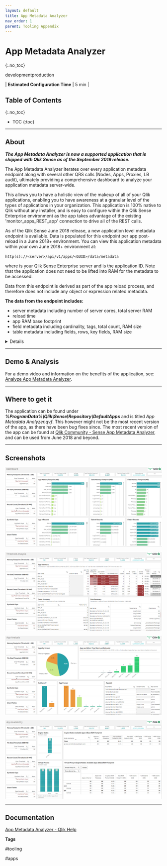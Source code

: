 ```yaml
---
layout: default
title: App Metadata Analyzer
nav_order: 1
parent: Tooling Appendix
---
```


# App Metadata Analyzer
{:.no_toc}

<span class="label dev">development</span><span class="label prod">production</span>

| <i class="far fa-clock fa-sm"></i> **Estimated Configuration Time**   | 5 min  |

## Table of Contents
{:.no_toc}

* TOC
{:toc}

-------------------------

## About

**_The App Metadata Analyzer is now a supported application that is shipped with Qlik Sense as of the September 2019 release._**

The App Metadata Analyzer iterates over every application metadata endpoint along with several other QRS calls (Nodes, Apps, Proxies, LB audit), ultimately providing a comprehensive dashboard to analyze your application metadata server-wide.

This allows you to have a holistic view of the makeup of all of your Qlik applications, enabling you to have awareness at a granular level of the types of applications in your organization. This application is 100% native to Qlik without any installer, and is easy to configure within the Qlik Sense Enterprise environment as the app takes advantage of the existing 'monitor_apps_REST_app' connection to drive all of the REST calls.
 
As of the Qlik Sense June 2018 release, a new application level metadata endpoint is available. Data is populated for this endpoint per app post-reload in a June 2018+ environment. You can view this application metadata within your own June 2018+ environment at:

`http(s)://<server>/api/v1/apps/<GUID>/data/metadata`
 
where <server> is your Qlik Sense Enterprise server and <GUID> is the application ID. Note that the application does not need to be lifted into RAM for the metadata to be accessed.

Data from this endpoint is derived as part of the app reload process, and therefore does not include any object or expression related metadata. 

**The data from the endpoint includes:**

- server metadata including number of server cores, total server RAM
- reload time
- app RAM base footprint
- field metadata including cardinality, tags, total count, RAM size
- table metadata including fields, rows, key fields, RAM size

<details>

```json
{
    "reload_meta": {
        "cpu_time_spent_ms": 12696,
        "hardware": {
            "logical_cores": 4,
            "total_memory": 13018009600
        }
    },
    "static_byte_size": 252583030,
    "fields": [
        {
            "name": "$Field",
            "src_tables": [],
            "is_system": true,
            "is_hidden": true,
            "is_semantic": false,
            "distinct_only": false,
            "cardinal": 239,
            "total_count": 244,
            "is_locked": false,
            "always_one_selected": false,
            "is_numeric": false,
            "comment": "",
            "tags": [
                "$ascii",
                "$text",
                "$hidden",
                "$system",
                "$key"
            ],
            "byte_size": 6208
        },
        {
            "name": "$Table",
            "src_tables": [],
            "is_system": true,
            "is_hidden": true,
            "is_semantic": false,
            "distinct_only": false,
            "cardinal": 7,
            "total_count": 244,
            "is_locked": false,
            "always_one_selected": false,
            "is_numeric": false,
            "comment": "",
            "tags": [
                "$ascii",
                "$text",
                "$hidden",
                "$system",
                "$key"
            ],
            "byte_size": 110
        },
        {
            "name": "$Rows",
            "src_tables": [],
            "is_system": true,
            "is_hidden": true,
            "is_semantic": false,
            "distinct_only": false,
            "cardinal": 5,
            "total_count": 7,
            "is_locked": false,
            "always_one_selected": false,
            "is_numeric": true,
            "comment": "",
            "tags": [
                "$numeric",
                "$integer",
                "$hidden",
                "$system"
            ],
            "byte_size": 70
        },
        {
            "name": "$Fields",
            "src_tables": [],
            "is_system": true,
            "is_hidden": true,
            "is_semantic": false,
            "distinct_only": false,
            "cardinal": 5,
            "total_count": 7,
            "is_locked": false,
            "always_one_selected": false,
            "is_numeric": true,
            "comment": "",
            "tags": [
                "$numeric",
                "$integer",
                "$hidden",
                "$system"
            ],
            "byte_size": 59
        },
        {
            "name": "$FieldNo",
            "src_tables": [],
            "is_system": true,
            "is_hidden": true,
            "is_semantic": false,
            "distinct_only": false,
            "cardinal": 114,
            "total_count": 244,
            "is_locked": false,
            "always_one_selected": false,
            "is_numeric": true,
            "comment": "",
            "tags": [
                "$numeric",
                "$integer",
                "$hidden",
                "$system"
            ],
            "byte_size": 1374
        },
        {
            "name": "$Info",
            "src_tables": [],
            "is_system": true,
            "is_hidden": true,
            "is_semantic": false,
            "distinct_only": false,
            "cardinal": 1,
            "total_count": 239,
            "is_locked": false,
            "always_one_selected": false,
            "is_numeric": false,
            "comment": "",
            "tags": [
                "$ascii",
                "$text",
                "$hidden",
                "$system"
            ],
            "byte_size": 6
        },
        {
            "name": "Game URL",
            "src_tables": [
                "Plays"
            ],
            "is_system": false,
            "is_hidden": false,
            "is_semantic": false,
            "distinct_only": false,
            "cardinal": 2298,
            "total_count": 343045,
            "is_locked": false,
            "always_one_selected": false,
            "is_numeric": false,
            "comment": "",
            "tags": [
                "$ascii",
                "$text"
            ],
            "byte_size": 174648
        },
        {
            "name": "GameID",
            "src_tables": [
                "Plays",
                "Link",
                "FinalScores",
                "GamePassStats",
                "PlayerPassStats"
            ],
            "is_system": false,
            "is_hidden": false,
            "is_semantic": false,
            "distinct_only": true,
            "cardinal": 2304,
            "total_count": 0,
            "is_locked": false,
            "always_one_selected": false,
            "is_numeric": true,
            "comment": "",
            "tags": [
                "$numeric",
                "$integer",
                "$key"
            ],
            "byte_size": 46080
        },
        {
            "name": "PlayerPassStats.yacEPA_Drop",
            "src_tables": [
                "PlayerPassStats"
            ],
            "is_system": false,
            "is_hidden": false,
            "is_semantic": false,
            "distinct_only": false,
            "cardinal": 5270,
            "total_count": 5492,
            "is_locked": false,
            "always_one_selected": false,
            "is_numeric": true,
            "comment": "",
            "tags": [
                "$numeric"
            ],
            "byte_size": 171202
        }
    ],
    "has_section_access": false
}

```  
{:.snippet}
</details>

-------------------------

## Demo & Analysis

For a demo video and information on the benefits of the application, see: [Analyze App Metadata Analyzer](../asset_management/apps/analyze_app_metadata_analyzer.md).

-------------------------

## Where to get it

The application can be found under **_%ProgramData%\Qlik\Sense\Repository\DefaultApps_** and is titled _App Metadata Analyzer.qvf_. This however might not be the most recent version of the app, as there have been bug fixes since. The most recent version of the app can be found at [Qlik Community - Sense App Metadata Analyzer](https://community.qlik.com/t5/Qlik-Monitoring-Administration/Sense-App-Metadata-Analyzer/gpm-p/1592163), and can be used from June 2018 and beyond.

-------------------------

## Screenshots

[![sense_app_metadata_analyzer_dashboard.png](images/sense_app_metadata_analyzer_dashboard.png)](https://raw.githubusercontent.com/eapowertools/qs-admin-playbook/master/docs/tooling/sense_app_metadata_analyzer_dashboard.png)

[![sense_app_metadata_analyzer_threshold.png](images/sense_app_metadata_analyzer_threshold.png)](https://raw.githubusercontent.com/eapowertools/qs-admin-playbook/master/docs/tooling/sense_app_metadata_analyzer_threshold.png)

[![sense_app_metadata_analyzer_app_analysis.png](images/sense_app_metadata_analyzer_app_analysis.png)](https://raw.githubusercontent.com/eapowertools/qs-admin-playbook/master/docs/tooling/sense_app_metadata_analyzer_app_analysis.png)

[![sense_app_metadata_analyzer_app_availability.png](images/sense_app_metadata_analyzer_app_availability.png)](https://raw.githubusercontent.com/eapowertools/qs-admin-playbook/master/docs/tooling/sense_app_metadata_analyzer_app_availability.png)

-------------------------

## Documentation

[App Metadata Analyzer - Qlik Help](https://help.qlik.com/en-US/sense-admin/November2019/Subsystems/DeployAdministerQSE/Content/Sense_DeployAdminister/QSEoW/Administer_QSEoW/Monitoring_QSEoW/app-metadata-analyzer-app.htm)

**Tags**

#tooling

#apps

&nbsp;
